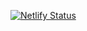 [![Netlify Status](https://api.netlify.com/api/v1/badges/7c5089bc-1529-4208-9867-8d0f6b798f47/deploy-status)](https://app.netlify.com/sites/clean-todo/deploys)
